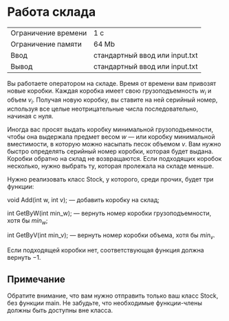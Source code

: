 # Работа склада

<table>
 <tr>
    <td>Ограничение времени</td>
    <td>1 c</td>
 </tr>
 <tr>
    <td>Ограничение памяти</td>
    <td>64 Mb</td>
 </tr>
  <tr>
    <td>Ввод</td>
    <td>стандартный ввод или input.txt</td>
 </tr>
  <tr>
    <td>Вывод</td>
    <td>стандартный ввод или input.txt</td>
 </tr>
</table>

Вы работаете оператором на складе. Время от времени вам привозят новые коробки. Каждая коробка имеет свою грузоподъемность $w_i$ и объем $v_i$. Получая новую коробку, вы ставите на ней серийный номер, используя все целые неотрицательные числа последовательно, начиная с нуля.

Иногда вас просят выдать коробку минимальной грузоподъемности, чтобы она выдержала предмет весом $w$ — или коробку минимальной вместимости, в которую можно насыпать песок объемом $v$. Вам нужно быстро определять серийный номер коробки, которая будет выдана. Коробки обратно на склад не возвращаются. Если подходящих коробок несколько, нужно выбрать ту, которая пролежала на складе меньше.

Нужно реализовать класс Stock, у которого, среди прочих, будет три функции:

void Add(int w, int v); — добавить коробку на склад;

int GetByW(int min_w); — вернуть номер коробки грузоподъемности, хотя бы $min_w$;

int GetByV(int min_v); — вернуть номер коробки объема, хотя бы $min_v$.

Если подходящей коробки нет, соответствующая функция должна вернуть −1.

## Примечание
Обратите внимание, что вам нужно отправить только ваш класс Stock, без функции main. Не забудьте, что необходимые функции-члены должны быть доступны вне класса.